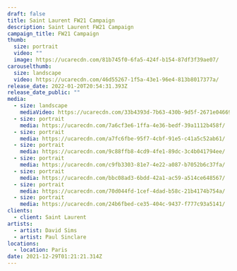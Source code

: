 ```yaml
---
draft: false
title: Saint Laurent FW21 Campaign
description: Saint Laurent FW21 Campaign
campaign_title: FW21 Campaign
thumb:
  size: portrait
  video: ""
  image: https://ucarecdn.com/81b745f0-6fa5-424f-b154-87df3f39ae07/
carouselthumb:
  size: landscape
  video: https://ucarecdn.com/46d55267-1f5a-43e1-96e4-813b8017377a/
release_date: 2022-01-20T20:54:31.393Z
release_date_public: ""
media:
  - size: landscape
    mediaVideo: https://ucarecdn.com/33b4393d-7b63-430b-9d5f-2671e0466916/
  - size: portrait
    media: https://ucarecdn.com/7a6cf3e6-1ffa-4e36-bedf-39a1112b458f/
  - size: portrait
    media: https://ucarecdn.com/a7fc6fbe-95f7-4cbf-91e5-c41a5c52ab61/
  - size: portrait
    media: https://ucarecdn.com/9c88ffb8-4cd9-4fe1-89dc-3c4b041794ee/
  - size: portrait
    media: https://ucarecdn.com/c9fb3303-81e7-4e22-a087-b7052b6c37fa/
  - size: portrait
    media: https://ucarecdn.com/bbc08ad3-6bdd-42a1-ac59-a514ce648567/
  - size: portrait
    media: https://ucarecdn.com/70d044fd-1cef-4dad-b58c-21b4174b754a/
  - size: portrait
    media: https://ucarecdn.com/24b6fbed-ce35-404c-9437-f777c93a5141/
clients:
  - client: Saint Laurent
artists:
  - artist: David Sims
  - artist: Paul Sinclare
locations:
  - location: Paris
date: 2021-12-29T01:21:21.314Z
---
```

